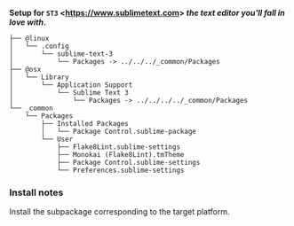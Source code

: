 **Setup for `ST3` <<https://www.sublimetext.com>> *the text editor you'll fall in love with*.**

    ├── @linux
    │   └── .config
    │       └── sublime-text-3
    │           └── Packages -> ../../../_common/Packages
    ├── @osx
    │   └── Library
    │       └── Application Support
    │           └── Sublime Text 3
    │               └── Packages -> ../../../../_common/Packages 
    └── _common
        └── Packages
            ├── Installed Packages
            │   └── Package Control.sublime-package
            └── User
                ├── Flake8Lint.sublime-settings
                ├── Monokai (Flake8Lint).tmTheme
                ├── Package Control.sublime-settings
                └── Preferences.sublime-settings
                
### Install notes

Install the subpackage corresponding to the target platform.  
